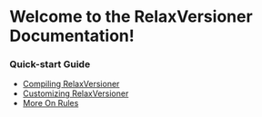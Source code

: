 # Welcome to the RelaxVersioner Documentation!

### Quick-start Guide

* [Compiling RelaxVersioner](docs/Compiling-RelaxVersioner.md)
* [Customizing RelaxVersioner](docs/Customizing-RelaxVersioner.md)
* [More On Rules](docs/More-On-Rules.md)
